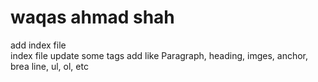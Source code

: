 # waqas ahmad shah
 add index file<br>
 index file update some tags add like Paragraph, heading, imges, anchor, brea line, ul, ol, etc